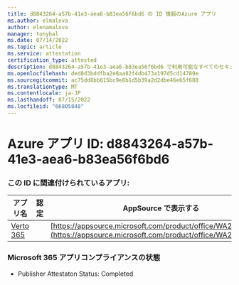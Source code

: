 ```yaml
---
title: d8843264-a57b-41e3-aea6-b83ea56f6bd6 の ID 情報のAzure アプリ
ms.author: elmalova
author: elenamalova
manager: tonybal
ms.date: 07/14/2022
ms.topic: article
ms.service: attestation
certification_type: attested
description: d8843264-a57b-41e3-aea6-b83ea56f6bd6 で利用可能なすべてのセキュリティとコンプライアンス情報。
ms.openlocfilehash: ded8d3bddfba2e8aa82f4db473a197d5cd14789e
ms.sourcegitcommit: ac75dd8bb815bc9e8b1d5b39a2d2dbe46e65f680
ms.translationtype: MT
ms.contentlocale: ja-JP
ms.lasthandoff: 07/15/2022
ms.locfileid: "66805848"
---
```

# <a name="azure-app-id-d8843264-a57b-41e3-aea6-b83ea56f6bd6"></a>Azure アプリ ID: d8843264-a57b-41e3-aea6-b83ea56f6bd6


### <a name="apps-associated-with-this-id"></a>この ID に関連付けられているアプリ:
| **アプリ名** | **認定** | **AppSource で表示する** |
|--------------|---------------|-----------------------|
| [Verto 365](../forward/WA200003230.md) |  | [https://appsource.microsoft.com/product/office/WA200003230](https://appsource.microsoft.com/product/office/WA200003230) |

### <a name="microsoft-365-app-compliance-status"></a>Microsoft 365 アプリコンプライアンスの状態
- Publisher Attestaton Status: Completed
